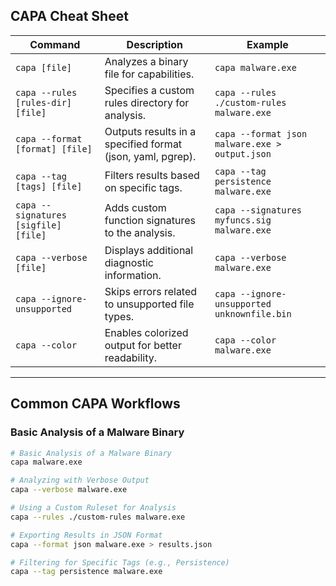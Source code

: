 ## CAPA Cheat Sheet

| Command                                               | Description                                                 | Example                                                   |
|-------------------------------------------------------|-------------------------------------------------------------|-----------------------------------------------------------|
| `capa [file]`                                         | Analyzes a binary file for capabilities.                    | `capa malware.exe`                                        |
| `capa --rules [rules-dir] [file]`                     | Specifies a custom rules directory for analysis.            | `capa --rules ./custom-rules malware.exe`                 |
| `capa --format [format] [file]`                       | Outputs results in a specified format (json, yaml, pgrep).  | `capa --format json malware.exe > output.json`            |
| `capa --tag [tags] [file]`                            | Filters results based on specific tags.                     | `capa --tag persistence malware.exe`                      |
| `capa --signatures [sigfile] [file]`                  | Adds custom function signatures to the analysis.            | `capa --signatures myfuncs.sig malware.exe`               |
| `capa --verbose [file]`                               | Displays additional diagnostic information.                 | `capa --verbose malware.exe`                              |
| `capa --ignore-unsupported`                           | Skips errors related to unsupported file types.             | `capa --ignore-unsupported unknownfile.bin`               |
| `capa --color`                                        | Enables colorized output for better readability.            | `capa --color malware.exe`                                |

---

## Common CAPA Workflows
### Basic Analysis of a Malware Binary
```bash
# Basic Analysis of a Malware Binary
capa malware.exe

# Analyzing with Verbose Output
capa --verbose malware.exe

# Using a Custom Ruleset for Analysis
capa --rules ./custom-rules malware.exe

# Exporting Results in JSON Format
capa --format json malware.exe > results.json

# Filtering for Specific Tags (e.g., Persistence)
capa --tag persistence malware.exe
```